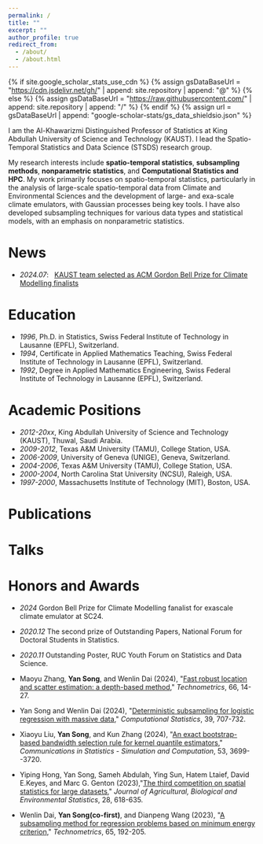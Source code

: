 ```yaml
---
permalink: /
title: ""
excerpt: ""
author_profile: true
redirect_from: 
  - /about/
  - /about.html
---
```


{% if site.google_scholar_stats_use_cdn %}
{% assign gsDataBaseUrl = "https://cdn.jsdelivr.net/gh/" | append: site.repository | append: "@" %}
{% else %}
{% assign gsDataBaseUrl = "https://raw.githubusercontent.com/" | append: site.repository | append: "/" %}
{% endif %}
{% assign url = gsDataBaseUrl | append: "google-scholar-stats/gs_data_shieldsio.json" %}

<span class='anchor' id='about-me'></span>

I am the Al-Khawarizmi Distinguished Professor of Statistics at King Abdullah University of Science and Technology (KAUST). I lead the Spatio-Temporal Statistics and Data Science (STSDS) research group.

My research interests include **spatio-temporal statistics**, **subsampling methods**, **nonparametric statistics**, and **Computational Statistics and HPC**. My work primarily focuses on spatio-temporal statistics, particularly in the analysis of large-scale spatio-temporal data from Climate and Environmental Sciences and the development of large- and exa-scale climate emulators, with Gaussian processes being key tools. I have also developed subsampling techniques for various data types and statistical models, with an emphasis on nonparametric statistics.

# News
- *2024.07*: &nbsp; [KAUST team selected as ACM Gordon Bell Prize for Climate Modelling finalists](https://cemse.kaust.edu.sa/news/kaust-team-selected-acm-gordon-bell-prize-climate-modelling-finalists)

# Education
- *1996*, Ph.D. in Statistics, Swiss Federal Institute of Technology in Lausanne (EPFL), Switzerland.
- *1994*, Certificate in Applied Mathematics Teaching, Swiss Federal Institute of Technology in Lausanne (EPFL), Switzerland. 
- *1992*, Degree in Applied Mathematics Engineering, Swiss Federal Institute of Technology in Lausanne (EPFL), Switzerland. 

# Academic Positions

- *2012-20xx*, King Abdullah University of Science and Technology (KAUST), Thuwal, Saudi Arabia.
- *2009-2012*, Texas A&M University (TAMU), College Station, USA.
- *2006-2009*, University of Geneva (UNIGE), Geneva, Switzerland.
- *2004-2006*, Texas A&M University (TAMU), College Station, USA.
- *2000-2004*, North Carolina Stat University (NCSU), Raleigh, USA.
- *1997-2000*, Massachusetts Institute of Technology (MIT), Boston, USA.

# Publications


# Talks


# Honors and Awards
- *2024* Gordon Bell Prize for Climate Modelling fanalist for exascale climate emulator at SC24.
- *2020.12* The second prize of Outstanding Papers, National Forum for Doctoral Students in Statistics.
- *2020.11* Outstanding Poster, RUC Youth Forum on Statistics and Data Science.

 



- Maoyu Zhang, **Yan Song**, and Wenlin Dai (2024), "[Fast robust location and scatter estimation: a depth-based method](https://www.tandfonline.com/doi/full/10.1080/00401706.2023.2216246)," *Technometrics*, 66, 14-27.
- Yan Song and Wenlin Dai (2024), "[Deterministic subsampling for logistic regression with massive data](https://doi.org/10.1007/s00180-022-01319-z)," *Computational Statistics*, 39, 707-732.
- Xiaoyu Liu, **Yan Song**, and Kun Zhang (2024), "[An exact bootstrap-based bandwidth selection rule for kernel quantile estimators](https://doi.org/10.1080/03610918.2022.2110595)," *Communications in Statistics - Simulation and Computation*, 53, 3699--3720.
- Yiping Hong, Yan Song, Sameh Abdulah, Ying Sun, Hatem Ltaief, David E.Keyes, and Marc G. Genton (2023),"[The third competition on spatial statistics for large datasets](https://doi.org/10.1007/s13253-023-00584-9)," *Journal of Agricultural, Biological and Environmental Statistics*, 28, 618-635.
- Wenlin Dai, **Yan Song(co-first)**, and Dianpeng Wang (2023), "[A subsampling method for regression problems based on minimum energy criterion](https://doi.org/10.1080/00401706.2022.2127915)," *Technometrics*, 65, 192-205.





